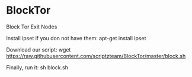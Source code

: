 # BlockTor
Block Tor Exit Nodes

Install ipset if you don not have them:
apt-get install ipset

Download our script:
wget https://raw.githubusercontent.com/scriptzteam/BlockTor/master/block.sh

Finally, run it:
sh block.sh
